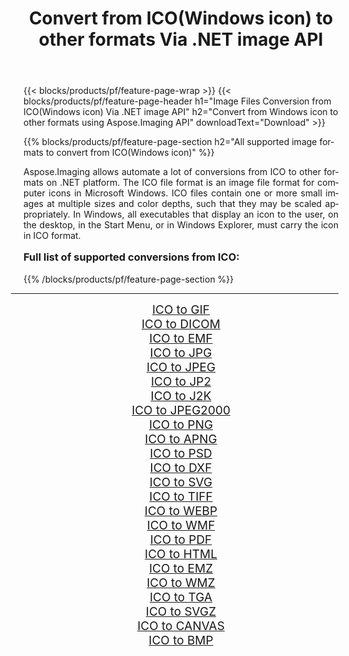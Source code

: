 ﻿---
title: Convert from ICO(Windows icon) to other formats Via .NET image API 
weight: 3920
url: /net/conversion/from/ico/ 
lang: en
langdirlevel: 2
locales: zh-hans,ja,it,ru,de,es,fr,nl,id,lt,pl,pt,vi,tr,ko,zh-hant,ar,hi,th,sv,cs,uk,he
description: Using Aspose.Imaging for .NET you can easily convert from ICO(Windows icon) to other formats
---

{{< blocks/products/pf/feature-page-wrap >}}
{{< blocks/products/pf/feature-page-header h1="Image Files Conversion from ICO(Windows icon) Via .NET image API" h2="Convert from Windows icon to other formats using Aspose.Imaging API" downloadText="Download" >}}


{{% blocks/products/pf/feature-page-section  h2="All supported image formats to convert from ICO(Windows icon)" %}}
<p align=justify>Aspose.Imaging allows automate a lot of conversions from ICO to other formats on .NET platform. The ICO file format is an image file format for computer icons in Microsoft Windows. ICO files contain one or more small images at multiple sizes and color depths, such that they may be scaled appropriately. In Windows, all executables that display an icon to the user, on the desktop, in the Start Menu, or in Windows Explorer, must carry the icon in ICO format.</p>
<h3 style="margin-top:16px;">
Full list of supported conversions from ICO:
</h3>
{{% /blocks/products/pf/feature-page-section %}}
<div class="container-fluid productfamilypage bg-gray">
    <div class="convertypes bg-gray agp-content section">
        <div class="container">
		<hr style="margin-left:-20px;"/>
		<div class="row other-converters" style="gap: 10px;font-size: 19px;text-align:center;">
		    <div class='col-md-3 other-converter remove-lp remove-rp'><a href="/imaging/net/conversion/ico-to-gif/" style="padding:15px;">ICO to GIF</a></div><div class='col-md-3 other-converter remove-lp remove-rp'><a href="/imaging/net/conversion/ico-to-dicom/" style="padding:15px;">ICO to DICOM</a></div><div class='col-md-3 other-converter remove-lp remove-rp'><a href="/imaging/net/conversion/ico-to-emf/" style="padding:15px;">ICO to EMF</a></div><div class='col-md-3 other-converter remove-lp remove-rp'><a href="/imaging/net/conversion/ico-to-jpg/" style="padding:15px;">ICO to JPG</a></div><div class='col-md-3 other-converter remove-lp remove-rp'><a href="/imaging/net/conversion/ico-to-jpeg/" style="padding:15px;">ICO to JPEG</a></div><div class='col-md-3 other-converter remove-lp remove-rp'><a href="/imaging/net/conversion/ico-to-jp2/" style="padding:15px;">ICO to JP2</a></div><div class='col-md-3 other-converter remove-lp remove-rp'><a href="/imaging/net/conversion/ico-to-j2k/" style="padding:15px;">ICO to J2K</a></div><div class='col-md-3 other-converter remove-lp remove-rp'><a href="/imaging/net/conversion/ico-to-jpeg2000/" style="padding:15px;">ICO to JPEG2000</a></div><div class='col-md-3 other-converter remove-lp remove-rp'><a href="/imaging/net/conversion/ico-to-png/" style="padding:15px;">ICO to PNG</a></div><div class='col-md-3 other-converter remove-lp remove-rp'><a href="/imaging/net/conversion/ico-to-apng/" style="padding:15px;">ICO to APNG</a></div><div class='col-md-3 other-converter remove-lp remove-rp'><a href="/imaging/net/conversion/ico-to-psd/" style="padding:15px;">ICO to PSD</a></div><div class='col-md-3 other-converter remove-lp remove-rp'><a href="/imaging/net/conversion/ico-to-dxf/" style="padding:15px;">ICO to DXF</a></div><div class='col-md-3 other-converter remove-lp remove-rp'><a href="/imaging/net/conversion/ico-to-svg/" style="padding:15px;">ICO to SVG</a></div><div class='col-md-3 other-converter remove-lp remove-rp'><a href="/imaging/net/conversion/ico-to-tiff/" style="padding:15px;">ICO to TIFF</a></div><div class='col-md-3 other-converter remove-lp remove-rp'><a href="/imaging/net/conversion/ico-to-webp/" style="padding:15px;">ICO to WEBP</a></div><div class='col-md-3 other-converter remove-lp remove-rp'><a href="/imaging/net/conversion/ico-to-wmf/" style="padding:15px;">ICO to WMF</a></div><div class='col-md-3 other-converter remove-lp remove-rp'><a href="/imaging/net/conversion/ico-to-pdf/" style="padding:15px;">ICO to PDF</a></div><div class='col-md-3 other-converter remove-lp remove-rp'><a href="/imaging/net/conversion/ico-to-html/" style="padding:15px;">ICO to HTML</a></div><div class='col-md-3 other-converter remove-lp remove-rp'><a href="/imaging/net/conversion/ico-to-emz/" style="padding:15px;">ICO to EMZ</a></div><div class='col-md-3 other-converter remove-lp remove-rp'><a href="/imaging/net/conversion/ico-to-wmz/" style="padding:15px;">ICO to WMZ</a></div><div class='col-md-3 other-converter remove-lp remove-rp'><a href="/imaging/net/conversion/ico-to-tga/" style="padding:15px;">ICO to TGA</a></div><div class='col-md-3 other-converter remove-lp remove-rp'><a href="/imaging/net/conversion/ico-to-svgz/" style="padding:15px;">ICO to SVGZ</a></div><div class='col-md-3 other-converter remove-lp remove-rp'><a href="/imaging/net/conversion/ico-to-canvas/" style="padding:15px;">ICO to CANVAS</a></div><div class='col-md-3 other-converter remove-lp remove-rp'><a href="/imaging/net/conversion/ico-to-bmp/" style="padding:15px;">ICO to BMP</a></div>
                </div>
        </div>
    </div>
</div>
<br/>

